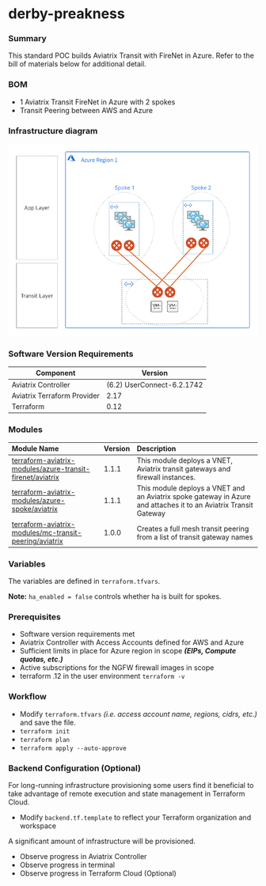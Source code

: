 # derby-preakness

### Summary

This standard POC builds Aviatrix Transit with FireNet in Azure. Refer to the bill of materials below for additional detail.

### BOM

- 1 Aviatrix Transit FireNet in Azure with 2 spokes
- Transit Peering between AWS and Azure

### Infrastructure diagram

<img src="img/preakness.png">

### Software Version Requirements

Component | Version
--- | ---
Aviatrix Controller | (6.2) UserConnect-6.2.1742 
Aviatrix Terraform Provider | 2.17
Terraform | 0.12

### Modules

Module Name | Version | Description
:--- | :--- | :---
[terraform-aviatrix-modules/azure-transit-firenet/aviatrix](https://registry.terraform.io/modules/terraform-aviatrix-modules/azure-transit-firenet/aviatrix/1.0.2) | 1.1.1 | This module deploys a VNET, Aviatrix transit gateways and firewall instances.
[terraform-aviatrix-modules/azure-spoke/aviatrix](https://registry.terraform.io/modules/terraform-aviatrix-modules/azure-spoke/aviatrix/1.0.1) | 1.1.1 | This module deploys a VNET and an Aviatrix spoke gateway in Azure and attaches it to an Aviatrix Transit Gateway
[terraform-aviatrix-modules/mc-transit-peering/aviatrix](https://registry.terraform.io/modules/terraform-aviatrix-modules/mc-transit-peering/aviatrix/1.0.0) | 1.0.0 | Creates a full mesh transit peering from a list of transit gateway names

### Variables

The variables are defined in ```terraform.tfvars```.

**Note:** ```ha_enabled = false``` controls whether ha is built for spokes. 

### Prerequisites

- Software version requirements met
- Aviatrix Controller with Access Accounts defined for AWS and Azure
- Sufficient limits in place for Azure region in scope **_(EIPs, Compute quotas, etc.)_**
- Active subscriptions for the NGFW firewall images in scope
- terraform .12 in the user environment ```terraform -v```

### Workflow

- Modify ```terraform.tfvars``` _(i.e. access account name, regions, cidrs, etc.)_ and save the file.
- ```terraform init```
- ```terraform plan```
- ```terraform apply --auto-approve```

### Backend Configuration (Optional)

For long-running infrastructure provisioning some users find it beneficial to take advantage of remote execution and state management in Terraform Cloud.

- Modify ```backend.tf.template``` to reflect your Terraform organization and workspace

A significant amount of infrastructure will be provisioned. 

- Observe progress in Aviatrix Controller
- Observe progress in terminal
- Observe progress in Terraform Cloud (Optional)


